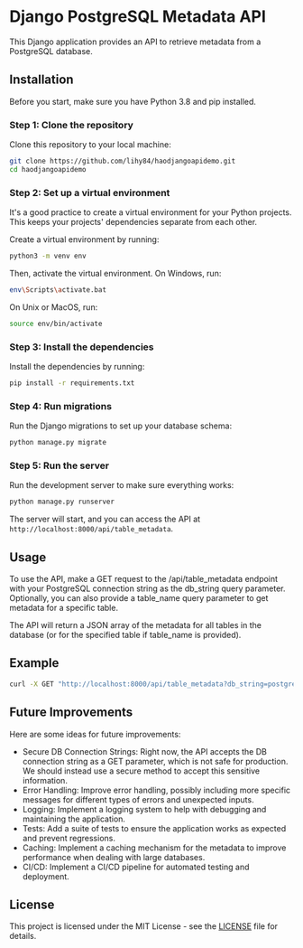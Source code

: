 # Django PostgreSQL Metadata API

This Django application provides an API to retrieve metadata from a PostgreSQL database.

## Installation

Before you start, make sure you have Python 3.8 and pip installed.

### Step 1: Clone the repository

Clone this repository to your local machine:

```bash
git clone https://github.com/lihy84/haodjangoapidemo.git
cd haodjangoapidemo
```

### Step 2: Set up a virtual environment

It's a good practice to create a virtual environment for your Python projects. This keeps your projects' dependencies separate from each other.

Create a virtual environment by running:

```bash
python3 -m venv env
```

Then, activate the virtual environment. On Windows, run:

```bash
env\Scripts\activate.bat
```

On Unix or MacOS, run:

```bash
source env/bin/activate
```

### Step 3: Install the dependencies

Install the dependencies by running:

```bash
pip install -r requirements.txt
```

### Step 4: Run migrations

Run the Django migrations to set up your database schema:

```bash
python manage.py migrate
```

### Step 5: Run the server

Run the development server to make sure everything works:

```bash
python manage.py runserver
```

The server will start, and you can access the API at `http://localhost:8000/api/table_metadata`.

## Usage

To use the API, make a GET request to the /api/table_metadata endpoint with your PostgreSQL connection string as the db_string query parameter. Optionally, you can also provide a table_name query parameter to get metadata for a specific table.

The API will return a JSON array of the metadata for all tables in the database (or for the specified table if table_name is provided).

## Example

```bash
curl -X GET "http://localhost:8000/api/table_metadata?db_string=postgresql://postgres:postgres@localhost:5432/postgres&table_name=some_table"
```

## Future Improvements

Here are some ideas for future improvements:

- Secure DB Connection Strings: Right now, the API accepts the DB connection string as a GET parameter, which is not safe for production. We should instead use a secure method to accept this sensitive information.
- Error Handling: Improve error handling, possibly including more specific messages for different types of errors and unexpected inputs.
- Logging: Implement a logging system to help with debugging and maintaining the application.
- Tests: Add a suite of tests to ensure the application works as expected and prevent regressions.
- Caching: Implement a caching mechanism for the metadata to improve performance when dealing with large databases.
- CI/CD: Implement a CI/CD pipeline for automated testing and deployment.

## License

This project is licensed under the MIT License - see the [LICENSE](LICENSE) file for details.
